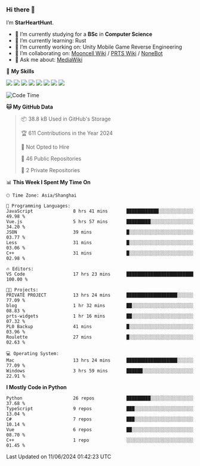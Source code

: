 ### Hi there 👋

I’m **StarHeartHunt**.

- 🏫 I’m currently studying for a **BSc** in **Computer Science**
- 🌱 I’m currently learning: Rust
- 🔭 I’m currently working on: Unity Mobile Game Reverse Engineering
- 👯 I’m collaborating on: [Mooncell Wiki](https://fgo.wiki/) / [PRTS Wiki](http://prts.wiki/) / [NoneBot](https://github.com/nonebot)
- 💬 Ask me about: [MediaWiki](https://www.mediawiki.org)

🌟 **My Skills**

![](https://img.shields.io/badge/-Python-3e74a2?style=flat-square&logo=Python&logoColor=fff)
![](https://img.shields.io/badge/-Node.js-339933?style=flat-square&logo=node.js&logoColor=fff)
![](https://img.shields.io/badge/-Vue-4fc08d?style=flat-square&logo=vue.js&logoColor=fff)
![](https://img.shields.io/badge/-React-2d98ce?style=flat-square&logo=React&logoColor=fff)
![](https://img.shields.io/badge/-TypeScript-3178C6?style=flat-square&logo=TypeScript&logoColor=fff)
![](https://img.shields.io/badge/-Docker-2496ED?style=flat-square&logo=Docker&logoColor=fff)
![](https://img.shields.io/badge/-Linux-000000?style=flat-square&logo=Linux&logoColor=fff)
![](https://img.shields.io/badge/-Dotnet-512bd4?style=flat-square&logo=.net&logoColor=fff)

<!--START_SECTION:waka-->
![Code Time](http://img.shields.io/badge/Code%20Time-1%2C073%20hrs%2019%20mins-blue)

**🐱 My GitHub Data** 

> 📦 38.8 kB Used in GitHub's Storage 
 > 
> 🏆 611 Contributions in the Year 2024
 > 
> 🚫 Not Opted to Hire
 > 
> 📜 46 Public Repositories 
 > 
> 🔑 2 Private Repositories 
 > 
📊 **This Week I Spent My Time On** 

```text
🕑︎ Time Zone: Asia/Shanghai

💬 Programming Languages: 
JavaScript               8 hrs 41 mins       ████████████░░░░░░░░░░░░░   49.98 % 
Vue.js                   5 hrs 57 mins       █████████░░░░░░░░░░░░░░░░   34.20 % 
JSON                     39 mins             █░░░░░░░░░░░░░░░░░░░░░░░░   03.77 % 
Less                     31 mins             █░░░░░░░░░░░░░░░░░░░░░░░░   03.06 % 
C++                      31 mins             █░░░░░░░░░░░░░░░░░░░░░░░░   02.98 % 

🔥 Editors: 
VS Code                  17 hrs 23 mins      █████████████████████████   100.00 % 

🐱‍💻 Projects: 
PRIVATE PROJECT          13 hrs 24 mins      ███████████████████░░░░░░   77.09 % 
blog                     1 hr 32 mins        ██░░░░░░░░░░░░░░░░░░░░░░░   08.83 % 
prts-widgets             1 hr 16 mins        ██░░░░░░░░░░░░░░░░░░░░░░░   07.32 % 
PL0 Backup               41 mins             █░░░░░░░░░░░░░░░░░░░░░░░░   03.96 % 
Roulette                 27 mins             █░░░░░░░░░░░░░░░░░░░░░░░░   02.63 % 

💻 Operating System: 
Mac                      13 hrs 24 mins      ███████████████████░░░░░░   77.09 % 
Windows                  3 hrs 59 mins       ██████░░░░░░░░░░░░░░░░░░░   22.91 % 
```

**I Mostly Code in Python** 

```text
Python                   26 repos            █████████░░░░░░░░░░░░░░░░   37.68 % 
TypeScript               9 repos             ███░░░░░░░░░░░░░░░░░░░░░░   13.04 % 
C#                       7 repos             ███░░░░░░░░░░░░░░░░░░░░░░   10.14 % 
Vue                      6 repos             ██░░░░░░░░░░░░░░░░░░░░░░░   08.70 % 
C++                      1 repo              ░░░░░░░░░░░░░░░░░░░░░░░░░   01.45 % 
```




 Last Updated on 11/06/2024 01:42:23 UTC
<!--END_SECTION:waka-->
